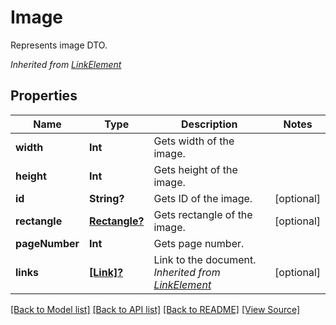 ﻿# Image
Represents image DTO.

*Inherited from [LinkElement](LinkElement.md)*
## Properties
Name | Type | Description | Notes
------------ | ------------- | ------------- | -------------
**width** | **Int** | Gets width of the image. | 
**height** | **Int** | Gets height of the image. | 
**id** | **String?** | Gets ID of the image. | [optional]
**rectangle** | [**Rectangle?**](Rectangle.md) | Gets rectangle of the image. | [optional]
**pageNumber** | **Int** | Gets page number. | 
**links** | [**[Link]?**](Link.md) | Link to the document.<br />*Inherited from [LinkElement](LinkElement.md)* | [optional]

[[Back to Model list]](../README.md#documentation-for-models) [[Back to API list]](../README.md#documentation-for-api-endpoints) [[Back to README]](../README.md) [[View Source]](../AsposePdfCloud/Models/Image.swift)

